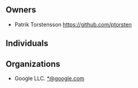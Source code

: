 ## Owners

- Patrik Torstensson <https://github.com/ptorsten> 

## Individuals

## Organizations

- Google LLC. <*@google.com>

